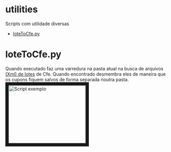 # utilities
Scripts com utilidade diversas
- [loteToCfe.py](#loteToCfe.py)

# loteToCfe.py
Quando executado faz uma varredura na pasta atual na busca de arquivos [(Xml) de lotes](https://portal.fazenda.sp.gov.br/servicos/sat/Paginas/Guia-Consult-Lote.aspx) de Cfe.
Quando encontrado desmembra eles de maneira que os cupons fiquem salvos de forma separada 
noutra pasta.
<a href="http://www.youtube.com/watch?feature=player_embedded&v=MP8tNBR9Z0Q" target="_blank"><img src="http://img.youtube.com/vi/MP8tNBR9Z0Q/0.jpg" 
alt="Script exemplo" width="240" height="180" border="10" /></a>
